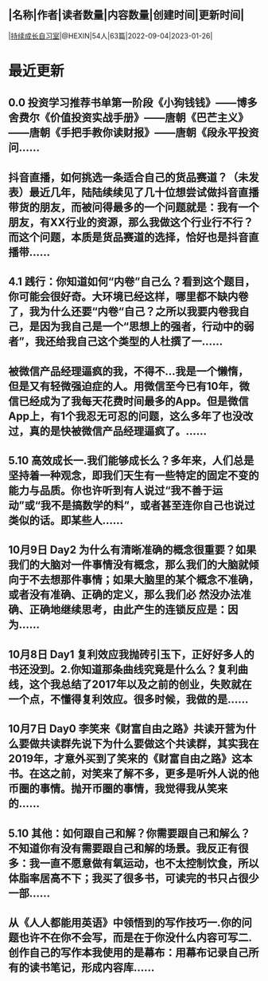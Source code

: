 |名称|作者|读者数量|内容数量|创建时间|更新时间|
---
|[持续成长自习室](https://xiaobot.net/p/hexin?refer=0b133df9-27dc-423b-8101-639049001c13)|@HEXIN|54人|63篇|2022-09-04|2023-01-26|

# 最近更新
## 0.0 投资学习推荐书单第一阶段《小狗钱钱》——博多舍费尔《价值投资实战手册》——唐朝《巴芒主义》——唐朝《手把手教你读财报》——唐朝《段永平投资问......
## 抖音直播，如何挑选一条适合自己的货品赛道？（未发表）最近几年，陆陆续续见了几十位想尝试做抖音直播带货的朋友，而被问得最多的一个问题就是：我有一个朋友，有XX行业的资源，那么我做这个行业行不行？ 而这个问题，本质是货品赛道的选择，恰好也是抖音直播带......
## 4.1 践行：你知道如何“内卷”自己么？看到这个题目，你可能会很好奇。大环境已经这样，哪里都不缺内卷了，我为什么还要“内卷“自己？之所以我要内卷我自己，是因为我自己是一个“思想上的强者，行动中的弱者”，我还给我自己这个类型的人杜撰了一......
## 被微信产品经理逼疯的我，不得不...我是一个懒惰，但是又有轻微强迫症的人。用微信至今已有10年，微信已经成为了我每天花费时间最多的App。但是微信App上，有1个我忍无可忍的问题，这么多年了也没改过，真的是快被微信产品经理逼疯了。......
## 5.10 高效成长一.我们能够成长么？多年来，人们总是坚持着一种观念，即我们天生有一些特定的固定不变的能力与品质。你也许听到有人说过“我不善于运动”或“我不是搞数学的料”，或者甚至连你自己也说过类似的话。即某些人......
## 10月9日 Day2 为什么有清晰准确的概念很重要？如果我们的大脑对一件事情没有概念，那么我们的大脑就倾向于不去想那件事情；如果大脑里的某个概念不准确，或者没有准确、正确的定义，那么我们必 然没办法准确、正确地继续思考，由此产生的连锁反应是：因为......
## 10月8日 Day1 复利效应我抛砖引玉下，正好好多人的书还没到。2.你知道那条曲线究竟是什么么？复利曲线，这个我总结了2017年以及之前的创业，失败就在一个点，不懂得复利效应。很多时候，我做的是......
## 10月7日 Day0 李笑来《财富自由之路》共读开营为什么要做共读群先说下为什么要做这个共读群，其实我在2019年，才意外买到了笑来的《财富自由之路》这本书。在这之前，对笑来了解不多，更多是听外人说的他币圈的事情。抛开币圈的事情，我觉得我从笑来的......
## 5.10 其他：如何跟自己和解？你需要跟自己和解么？不知道你有没有需要跟自己和解的场景。我反正有很多：我一直不愿意做有氧运动，也不太控制饮食，所以体脂率居高不下；我买了很多书，可读完的书只占很少一部......
## 从《人人都能用英语》中领悟到的写作技巧一.你的问题也许不在你不会写，而是在于你没什么内容可写二.创作自己的写作本我使用的是幕布：用幕布记录自己所有的读书笔记，形成内容库......


